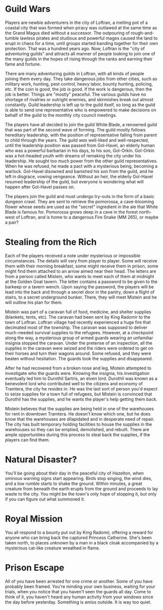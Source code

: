 # Guild Wars
Players are newbie adventurers in the city of Loftran, a melting pot of a coastal city that was formed when piracy was outlawed at the same time as the Grand Magus died without a successor. The outpouring of rough-and-tumble lawless pirates and studious and powerful mages caused the land to erupt in chaos for a time, until groups started banding together for their own protection. That was a hundred years ago. Now, Loftran is the "city of adventuring guilds" and attracts all manner of people looking to join one of the many guilds in the hopes of rising through the ranks and earning their fame and fortune.

There are many adventuring guilds in Loftran, with all kinds of people joining them every day. They take dangerous jobs from other cities, such as military work, hunting, pest control, heavy labor, bounty hunting, policing, etc. If the coin is good, the job is good. If the work is dangerous, then the job is better. Things are "mostly" peaceful. The various guilds have no shortage of rivalries or outright enemies, and skirmishes break out almost constantly. Guild leadership is left up to the guild itself, so long as the guild is able to send one representative who is empowered to make decisions on behalf of the guild to the monthly city council meetings.

The players have all decided to join the guild White Blade, a renowned guild that was part of the second wave of forming. The guild mostly follows hereditary leadership, with the position of representative falling from parent to child through the years. The guild *was* well-liked and well-respected, until the leadership position was passed from Gol-Havel, an elderly human who was a powerful barbarian in his days, to his son, Gol-Orkin. Gol-Orkin was a hot-headed youth with dreams of remaking the city under his leadership. He sought too much power from the other guild representatives. When he was refused, he made a pact with a mysterious being, becoming a warlock. Gol-Havel disowned and banished his son from the guild, and he left in disgrace, vowing vengeance. Without an heir, the elderly Gol-Havel resumed leadership of the guild, but everyone is wondering what will happen after Gol-Havel passes on.

The players join the guild and must undergo try-outs in the form of a basic dungeon crawl. They are sent to retrieve the pomorossa, a cave-blooming flower whose seeds are used as the "secret" ingredient in the ale that White Blade is famous for. Pomorossa grows deep in a cave in the forest north-west of Loftran, and is home to a dangerous Fire Snake (MM 265), or maybe a pair?

# Stealing from the Rich
Each of the players received a note under mysterious or impossible circumstances. The details will vary from player to player. Some will receive them with their morning breakfast, some might receive them in prison, some might find them attached to an arrow aimed near their head. The letters are from a person called Mistein, who wants to meet each of them at midnight at the Golden Goat tavern. The letter contains a password to be given to the barkeep or a tavern wench. Upon saying the password, the players will be lead into the back and through a secret door in the pantry, down a flight of stairs, to a secret underground bunker. There, they will meet Mistein and he will outline his plan for them.

Mistein was part of a caravan full of food, medicine, and shelter supplies (blankets, tents, etc). The caravan had been sent by King Radomir to the town of Loftran. Loftran village had recently experienced a huge fire that decimated most of the township. The caravan was supposed to deliver much-needed survival supplies to the refugees. However, at a checkpoint along the way, a mysterious group of armed guards wearing an unfamiliar insignia stopped the caravan. Under the pretense of an inspection, all the supplies in the caravan were seized and the riders were ordered to get on their horses and turn their wagons around. Some refused, and they were beaten without hesitation. The guards took the supplies and disappeared.

After he had recovered from a broken nose and leg, Mistein attempted to investigate who the guards were. Knowing the insignia, his investigation eventually led him to Durothil Sartris, an elven lord. Durothil was known as a benevolent lord who contributed well to the citizens and economy of Tramtera, the city he resides in. He was the last sort of person you'd expect to seize supplies for a town full of refugees, but Mistein is convinced that Durothil has the supplies, and he wants the player's help getting them back.

Mistein believes that the supplies are being held in one of the warehouses for rent in downtown Tramtera. He doesn't know which one, but he does know that the warehouses are dilapidated and in desperate need of repair. The city has built temporary holding facilities to house the supplies in the warehouses so they can be emptied, demolished, and rebuilt. There are ample opportunities during this process to steal back the supplies, if the players can find them.

# Natural Disaster?
You'll be going about their day in the peaceful city of Hazelton, when ominous warning signs start appearing. Birds stop singing, the wind dies, and a low rumble starts to shake the ground. Within minutes, a great creature from beneath the earth erupts from the ground and proceeds to lay waste to the city. You might be the town's only hope of stopping it, but only if you can figure out what summoned it.

# Royal Mission
You all respond to a bounty put out by King Radomir, offering a reward for anyone who can bring back the captured Princess Catherine. She's been taken north, to places unknown by a man in a black cloak accompanied by a mysterious cat-like creature wreathed in flame.

# Prison Escape
All of you have been arrested for one crime or another. Some of you have probably been framed. You're minding your own business, waiting for your trials, when you notice that you haven't seen the guards all day. Come to think of it, you haven't heard any human activity from your windows since the day before yesterday. Something is amiss outside. It is way too quiet.
